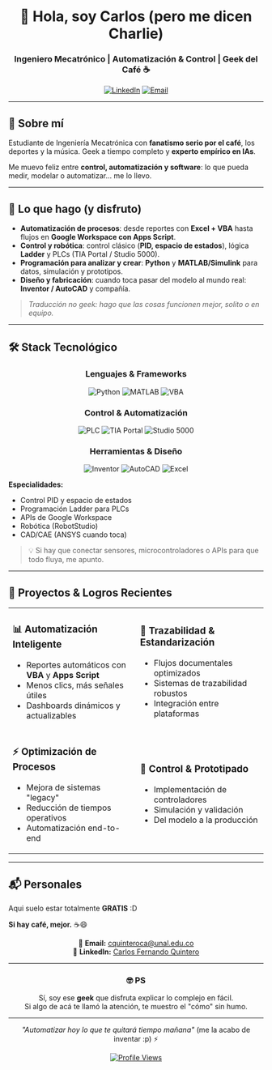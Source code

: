 <div align="center">

# 👋 Hola, soy Carlos (pero me dicen Charlie)

### Ingeniero Mecatrónico | Automatización & Control | Geek del Café ☕

[![LinkedIn](https://img.shields.io/badge/LinkedIn-Conectar-0077B5?style=for-the-badge&logo=linkedin&logoColor=white)](https://linkedin.com/in/carlos-fernando-quintero-8ba0821a5)
[![Email](https://img.shields.io/badge/Email-Contactar-D14836?style=for-the-badge&logo=gmail&logoColor=white)](mailto:cquinteroca@unal.edu.co)

</div>

---

## 🎯 Sobre mí

Estudiante de Ingeniería Mecatrónica con **fanatismo serio por el café**, los deportes y la música. Geek a tiempo completo y **experto empírico en IAs**.

Me muevo feliz entre **control, automatización y software**: lo que pueda medir, modelar o automatizar… me lo llevo.


---

## 🚀 Lo que hago (y disfruto)
- **Automatización de procesos**: desde reportes con **Excel + VBA** hasta flujos en **Google Workspace con Apps Script**.
- **Control y robótica**: control clásico (**PID, espacio de estados**), lógica **Ladder** y PLCs (TIA Portal / Studio 5000).
- **Programación para analizar y crear**: **Python** y **MATLAB/Simulink** para datos, simulación y prototipos.
- **Diseño y fabricación**: cuando toca pasar del modelo al mundo real: **Inventor / AutoCAD** y compañía.

> *Traducción no geek: hago que las cosas funcionen mejor, solito o en equipo.*

---

## 🛠️ Stack Tecnológico

<div align="center">

### Lenguajes & Frameworks
![Python](https://img.shields.io/badge/Python-3776AB?style=for-the-badge&logo=python&logoColor=white)
![MATLAB](https://img.shields.io/badge/MATLAB-0076A8?style=for-the-badge&logo=mathworks&logoColor=white)
![VBA](https://img.shields.io/badge/VBA-217346?style=for-the-badge&logo=microsoft-excel&logoColor=white)

### Control & Automatización
![PLC](https://img.shields.io/badge/PLC_Programming-FF6B35?style=for-the-badge)
![TIA Portal](https://img.shields.io/badge/TIA_Portal-009999?style=for-the-badge)
![Studio 5000](https://img.shields.io/badge/Studio_5000-CC0000?style=for-the-badge)

### Herramientas & Diseño
![Inventor](https://img.shields.io/badge/Inventor-0696D7?style=for-the-badge&logo=autodesk&logoColor=white)
![AutoCAD](https://img.shields.io/badge/AutoCAD-E51050?style=for-the-badge&logo=autodesk&logoColor=white)
![Excel](https://img.shields.io/badge/Excel_Avanzado-217346?style=for-the-badge&logo=microsoft-excel&logoColor=white)

</div>

**Especialidades:**
- Control PID y espacio de estados
- Programación Ladder para PLCs
- APIs de Google Workspace
- Robótica (RobotStudio)
- CAD/CAE (ANSYS cuando toca)

> 💡 Si hay que conectar sensores, microcontroladores o APIs para que todo fluya, me apunto.

---

## 🚀 Proyectos & Logros Recientes

<div align="center">

<table>
<tr>
<td width="50%">

### 📊 Automatización Inteligente
- Reportes automáticos con **VBA** y **Apps Script**
- Menos clics, más señales útiles
- Dashboards dinámicos y actualizables

</td>
<td width="50%">

### 📁 Trazabilidad & Estandarización
- Flujos documentales optimizados
- Sistemas de trazabilidad robustos
- Integración entre plataformas

</td>
</tr>
<tr>
<td width="50%">

### ⚡ Optimización de Procesos
- Mejora de sistemas "legacy"
- Reducción de tiempos operativos
- Automatización end-to-end

</td>
<td width="50%">

### 🔧 Control & Prototipado
- Implementación de controladores
- Simulación y validación
- Del modelo a la producción

</td>
</tr>
</table>

</div>

---

## 📬 Personales

Aqui suelo estar totalmente **GRATIS** :D 

**Si hay café, mejor.** ☕😄

<div align="center">

📧 **Email:** [cquinteroca@unal.edu.co](mailto:cquinteroca@unal.edu.co)  
💼 **LinkedIn:** [Carlos Fernando Quintero](https://linkedin.com/in/carlos-fernando-quintero-8ba0821a5)

</div>

---

<div align="center">

### 🤓 PS

Sí, soy ese **geek** que disfruta explicar lo complejo en fácil.  
Si algo de acá te llamó la atención, te muestro el "cómo" sin humo.

---

*"Automatizar hoy lo que te quitará tiempo mañana"* (me la acabo de inventar :p) ⚡

[![Profile Views](https://komarev.com/ghpvc/?username=tuusuario&color=blueviolet&style=for-the-badge)](https://github.com/tuusuario)

</div>
